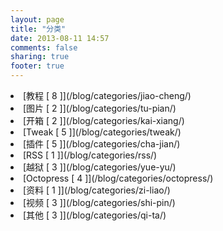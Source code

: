 ```yaml
---
layout: page
title: "分类"
date: 2013-08-11 14:57
comments: false
sharing: true
footer: true
---
```

<li>[教程 [ 8 ]](/blog/categories/jiao-cheng/)

<li>[图片 [ 2 ]](/blog/categories/tu-pian/)

<li>[开箱 [ 2 ]](/blog/categories/kai-xiang/)

<li>[Tweak [ 5 ]](/blog/categories/tweak/)

<li>[插件 [ 5 ]](/blog/categories/cha-jian/)

<li>[RSS [ 1 ]](/blog/categories/rss/)

<li>[越狱 [ 3 ]](/blog/categories/yue-yu/)

<li>[Octopress [ 4 ]](/blog/categories/octopress/)

<li>[资料 [ 1 ]](/blog/categories/zi-liao/)

<li>[视频 [ 3 ]](/blog/categories/shi-pin/)

<li>[其他 [ 3 ]](/blog/categories/qi-ta/)